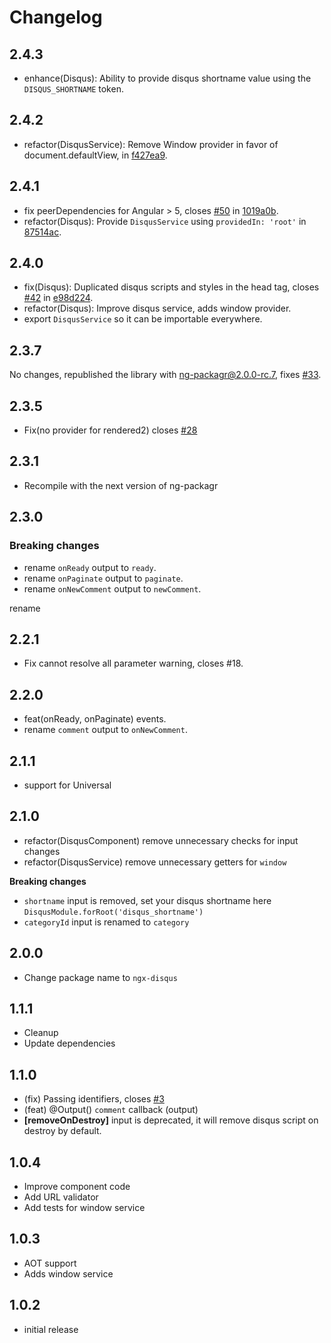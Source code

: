 # Changelog

## 2.4.3

- enhance(Disqus): Ability to provide disqus shortname value using the `DISQUS_SHORTNAME` token.

## 2.4.2

- refactor(DisqusService): Remove Window provider in favor of document.defaultView, in [f427ea9](https://github.com/MurhafSousli/ngx-disqus/pull/52/commits/f427ea99e455fd21cee711242d3a6c12e6c7933e).

## 2.4.1

- fix peerDependencies for Angular > 5, closes [#50](https://github.com/MurhafSousli/ngx-disqus/issues/50) in [1019a0b](https://github.com/MurhafSousli/ngx-disqus/pull/51/commits/1019a0bf1346fee553e7e791328cf43fdf97d686).
- refactor(Disqus): Provide `DisqusService` using `providedIn: 'root'` in [87514ac](https://github.com/MurhafSousli/ngx-disqus/pull/51/commits/87514accb7dc8104f92c2d70faffe56c6e23394d).

## 2.4.0

- fix(Disqus): Duplicated disqus scripts and styles in the head tag, closes [#42](https://github.com/MurhafSousli/ngx-disqus/issues/42) in [e98d224](https://github.com/MurhafSousli/ngx-disqus/pull/43/commits/e98d224ce737830a949bbeabc1600eb8ea14dd85).
- refactor(Disqus): Improve disqus service, adds window provider.
- export `DisqusService` so it can be importable everywhere.

## 2.3.7

No changes, republished the library with ng-packagr@2.0.0-rc.7, fixes [#33](https://github.com/MurhafSousli/ngx-disqus/issues/33).

## 2.3.5

- Fix(no provider for rendered2) closes [#28](https://github.com/MurhafSousli/ngx-disqus/issues/28)

## 2.3.1

- Recompile with the next version of ng-packagr

## 2.3.0

### Breaking changes

- rename `onReady` output to `ready`.
- rename `onPaginate` output to `paginate`.
- rename `onNewComment` output to `newComment`.

 rename

## 2.2.1

- Fix cannot resolve all parameter warning, closes #18.

## 2.2.0

- feat(onReady, onPaginate) events.
- rename `comment` output to `onNewComment`.

## 2.1.1

- support for Universal

## 2.1.0

- refactor(DisqusComponent) remove unnecessary checks for input changes
- refactor(DisqusService) remove unnecessary getters for `window`

 **Breaking changes**

- `shortname` input is removed, set your disqus shortname here `DisqusModule.forRoot('disqus_shortname')`
- `categoryId` input is renamed to `category`

## 2.0.0

- Change package name to `ngx-disqus`

## 1.1.1

- Cleanup
- Update dependencies

## 1.1.0

- (fix) Passing identifiers, closes [#3](https://github.com/MurhafSousli/ng2-disqus/issues/3)
- (feat) @Output() `comment` callback (output)
- **[removeOnDestroy]** input is deprecated, it will remove disqus script on destroy by default.
 

## 1.0.4
- Improve component code
- Add URL validator
- Add tests for window service

## 1.0.3
- AOT support
- Adds window service

## 1.0.2
- initial release